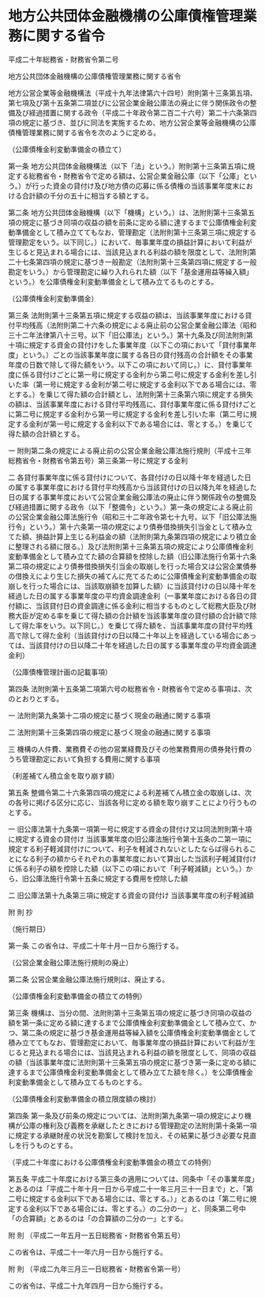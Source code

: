 # 地方公共団体金融機構の公庫債権管理業務に関する省令

平成二十年総務省・財務省令第二号

地方公共団体金融機構の公庫債権管理業務に関する省令

地方公営企業等金融機構法（平成十九年法律第六十四号）附則第十三条第五項、第七項及び第十五条第二項並びに公営企業金融公庫法の廃止に伴う関係政令の整備及び経過措置に関する政令（平成二十年政令第二百二十六号）第二十六条第四項の規定に基づき、並びに同法を実施するため、地方公営企業等金融機構の公庫債権管理業務に関する省令を次のように定める。

（公庫債権金利変動準備金の積立て）

第一条 地方公共団体金融機構法（以下「法」という。）附則第十三条第五項に規定する総務省令・財務省令で定める額は、公営企業金融公庫（以下「公庫」という。）が行った資金の貸付け及び地方債の応募に係る債権の当該事業年度末における合計額の千分の五十に相当する額とする。

第二条 地方公共団体金融機構（以下「機構」という。）は、法附則第十三条第五項の規定に基づき同項の収益の額を前条に定める額に達するまで公庫債権金利変動準備金として積み立ててもなお、管理勘定（法附則第十三条第三項に規定する管理勘定をいう。以下同じ。）において、毎事業年度の損益計算において利益が生じると見込まれる場合には、当該見込まれる利益の額を限度として、法附則第二十七条第四項の規定に基づき一般勘定（法附則第十三条第四項に規定する一般勘定をいう。）から管理勘定に繰り入れられた額（以下「基金運用益等繰入額」という。）を公庫債権金利変動準備金として積み立てるものとする。

（公庫債権金利変動準備金）

第三条 法附則第十三条第五項に規定する収益の額は、当該事業年度における貸付平均残高（法附則第二十六条の規定による廃止前の公営企業金融公庫法（昭和三十二年法律第八十三号。以下「旧公庫法」という。）第十九条及び同法附則第十項に規定する資金の貸付けをした事業年度（以下この項において「貸付事業年度」という。）ごとの当該事業年度に属する各日の貸付残高の合計額をその事業年度の日数で除して得た額をいう。以下この項において同じ。）に、貸付事業年度に係る貸付けごとに第一号に規定する金利から第二号に規定する金利を差し引いた率（第一号に規定する金利が第二号に規定する金利以下である場合には、零とする。）を乗じて得た額の合計額とし、法附則第十三条第六項に規定する損失の額は、当該事業年度における貸付平均残高に、貸付事業年度に係る貸付けごとに第二号に規定する金利から第一号に規定する金利を差し引いた率（第二号に規定する金利が第一号に規定する金利以下である場合には、零とする。）を乗じて得た額の合計額とする。

一 附則第二条の規定による廃止前の公営企業金融公庫法施行規則（平成十三年総務省令・財務省令第五号）第三条第一号に規定する金利

二 各貸付事業年度に係る貸付けについて、各貸付けの日以降十年を経過した日の属する事業年度における貸付平均残高から当該貸付けの日以降九年を経過した日の属する事業年度において公営企業金融公庫法の廃止に伴う関係政令の整備及び経過措置に関する政令（以下「整備令」という。）第一条の規定による廃止前の公営企業金融公庫法施行令（昭和三十二年政令第七十九号。以下「旧公庫法施行令」という。）第十六条第一項の規定により債券借換損失引当金として積み立てた額、損益計算上生じる利益金の額（法附則第九条第四項の規定により積立金に整理される額に限る。）及び法附則第十三条第五項の規定により公庫債権金利変動準備金として積み立てた額の合算額を控除した額（旧公庫法施行令第十六条第二項の規定により債券借換損失引当金の取崩しを行った場合又は公営企業債券の借換えにより生じた損失の補てんに充てるために公庫債権金利変動準備金の取崩しを行った場合には、当該取崩額を加算した額）に当該貸付けの日以降十年を経過した日の属する事業年度の平均資金調達金利（一事業年度における各日の貸付額に、当該貸付日の資金調達に係る金利に相当するものとして総務大臣及び財務大臣が定める率を乗じて得た額の合計額を当該事業年度の貸付額の合計額で除して得た率をいう。以下同じ。）を乗じて得た額を、当該事業年度の貸付平均残高で除して得た金利（当該貸付けの日以降二十年以上を経過している場合にあっては、当該貸付けの日以降二十年を経過した日の属する事業年度の平均資金調達金利）

（公庫債権管理計画の記載事項）

第四条 法附則第十五条第二項第六号の総務省令・財務省令で定める事項は、次のとおりとする。

一 法附則第九条第十二項の規定に基づく現金の融通に関する事項

二 法附則第十三条第四項の規定に基づく現金の融通に関する事項

三 機構の人件費、業務費その他の営業経費及びその他業務費用の債券発行費のうち管理勘定において負担する費用に関する事項

（利差補てん積立金を取り崩す額）

第五条 整備令第二十六条第四項の規定による利差補てん積立金の取崩しは、次の各号に掲げる区分に応じ、当該各号に定める額を取り崩すことにより行うものとする。

一 旧公庫法第十九条第一項第一号に規定する資金の貸付け又は同法附則第十項に規定する資金の貸付け 当該事業年度の旧公庫法施行令第十五条の二第一項に規定する利子軽減貸付けについて、利子を軽減されないとしたならば得られることになる利子の額からそれぞれの事業年度において算出した当該利子軽減貸付けに係る利子の額を控除した額（以下この項において「利子軽減額」という。）から、旧公庫法施行令第十五条に規定する費用を控除した額

二 旧公庫法第十九条第三項に規定する資金の貸付け 当該事業年度の利子軽減額

附 則 抄

（施行期日）

第一条 この省令は、平成二十年十月一日から施行する。

（公営企業金融公庫法施行規則の廃止）

第二条 公営企業金融公庫法施行規則は、廃止する。

（公庫債権金利変動準備金の積立ての特例）

第三条 機構は、当分の間、法附則第十三条第五項の規定に基づき同項の収益の額を第一条に定める額に達するまで公庫債権金利変動準備金として積み立て、かつ、第二条の規定に基づき基金運用益等繰入額を公庫債権金利変動準備金として積み立ててもなお、管理勘定において、毎事業年度の損益計算において利益が生じると見込まれる場合には、当該見込まれる利益の額を限度として、同項の収益の額（当該事業年度に法附則第十三条第五項の規定に基づき第一条に定める額に達するまで公庫債権金利変動準備金として積み立てた額を除く。）を公庫債権金利変動準備金として積み立てるものとする。

（公庫債権金利変動準備金の積立限度額の検討）

第四条 第一条及び前条の規定については、法附則第九条第一項の規定により機構が公庫の権利及び義務を承継したときにおける管理勘定の法附則第十条第一項に規定する承継財産の状況を勘案して検討を加え、その結果に基づき必要な見直しを行うものとする。

（平成二十年度における公庫債権金利変動準備金の積立ての特例）

第五条 平成二十年度における第三条の適用については、同条中「その事業年度」とあるのは「平成二十年十月一日から平成二十一年三月三十一日まで」と、「第二号に規定する金利以下である場合には、零とする。）」とあるのは「第二号に規定する金利以下である場合には、零とする。）の二分の一」と、同条第二号中「の合算額」とあるのは「の合算額の二分の一」とする。

附 則 （平成二一年五月一五日総務省・財務省令第五号）

この省令は、平成二十一年六月一日から施行する。

附 則 （平成二九年三月三一日総務省・財務省令第一号）

この省令は、平成二十九年四月一日から施行する。
